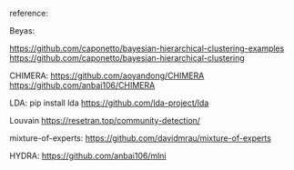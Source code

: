 
reference:

Beyas: 

https://github.com/caponetto/bayesian-hierarchical-clustering-examples
https://github.com/caponetto/bayesian-hierarchical-clustering

CHIMERA:
https://github.com/aoyandong/CHIMERA
https://github.com/anbai106/CHIMERA

LDA:
pip install lda
https://github.com/lda-project/lda

Louvain
https://resetran.top/community-detection/

mixture-of-experts:
https://github.com/davidmrau/mixture-of-experts


HYDRA:
https://github.com/anbai106/mlni
